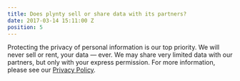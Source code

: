 ```yaml
---
title: Does plynty sell or share data with its partners?
date: 2017-03-14 15:11:00 Z
position: 5
---
```


Protecting the privacy of personal information is our top priority.  We will never sell or  rent, your data — ever. We may share very limited data with our partners, but only with your express permission. For more information, please see our [Privacy Policy](https://plynty.com/privacy.html).